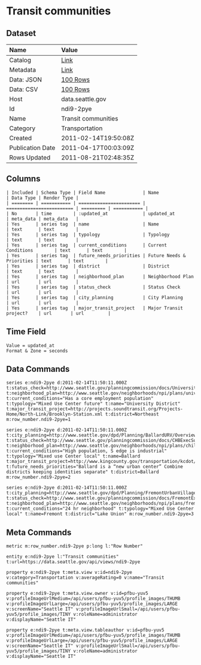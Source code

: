 # Transit communities

## Dataset

| Name | Value |
| :--- | :---- |
| Catalog | [Link](https://catalog.data.gov/dataset/transit-communities-fa210) |
| Metadata | [Link](https://data.seattle.gov/api/views/ndi9-2pye) |
| Data: JSON | [100 Rows](https://data.seattle.gov/api/views/ndi9-2pye/rows.json?max_rows=100) |
| Data: CSV | [100 Rows](https://data.seattle.gov/api/views/ndi9-2pye/rows.csv?max_rows=100) |
| Host | data.seattle.gov |
| Id | ndi9-2pye |
| Name | Transit communities |
| Category | Transportation |
| Created | 2011-02-14T19:50:08Z |
| Publication Date | 2011-04-17T00:03:09Z |
| Rows Updated | 2011-08-21T02:48:35Z |

## Columns

```ls
| Included | Schema Type | Field Name              | Name                      | Data Type | Render Type |
| ======== | =========== | ======================= | ========================= | ========= | =========== |
| No       | time        | :updated_at             | updated_at                | meta_data | meta_data   |
| Yes      | series tag  | name                    | Name                      | text      | text        |
| Yes      | series tag  | typology                | Typology                  | text      | text        |
| Yes      | series tag  | current_conditions      | Current Conditions        | text      | text        |
| Yes      | series tag  | future_needs_priorities | Future Needs & Priorities | text      | text        |
| Yes      | series tag  | district                | District                  | text      | text        |
| Yes      | series tag  | neighborhood_plan       | Neighborhood Plan         | url       | url         |
| Yes      | series tag  | status_check            | Status Check              | url       | url         |
| Yes      | series tag  | city_planning           | City Planning             | url       | url         |
| Yes      | series tag  | major_transit_project   | Major Transit project?    | url       | url         |
```

## Time Field

```ls
Value = updated_at
Format & Zone = seconds
```

## Data Commands

```ls
series e:ndi9-2pye d:2011-02-14T11:50:11.000Z t:status_check=http://www.seattle.gov/planningcommission/docs/UniversityCommunityExecSummary.pdf t:neighborhood_plan=http://www.seattle.gov/neighborhoods/npi/plans/university/ t:current_conditions="Has a core employment population" t:typology="Mixed Use Center future" t:name="University District" t:major_transit_project=http://projects.soundtransit.org/Projects-Home/North-Link/Brooklyn-Station.xml t:district=Northeast m:row_number.ndi9-2pye=1

series e:ndi9-2pye d:2011-02-14T11:50:11.000Z t:city_planning=http://www.seattle.gov/dpd/Planning/BallardURV/Overview/default.asp t:status_check=http://www.seattle.gov/planningcommission/docs/CHBExecSummary.pdf t:neighborhood_plan=http://www.seattle.gov/neighborhoods/npi/plans/chill/ t:current_conditions="High population, S edge is industrial" t:typology="Mixed use Center local" t:name=Ballard t:major_transit_project=http://www.kingcounty.gov/transportation/kcdot/MetroTransit/RapidRide/DLine.aspx t:future_needs_priorities="Ballard is a “new urban center” Combine districts keeping identities separate" t:district=Ballard m:row_number.ndi9-2pye=2

series e:ndi9-2pye d:2011-02-14T11:50:11.000Z t:city_planning=http://www.seattle.gov/dpd/Planning/FremontUrbanVillageRezone/Overview/default.asp t:status_check=http://www.seattle.gov/planningcommission/docs/FremontExecSummary.pdf t:neighborhood_plan=http://www.seattle.gov/neighborhoods/npi/plans/fremont/ t:current_conditions="24 hr neighborhood" t:typology="Mixed Use Center local" t:name=Fremont t:district="Lake Union" m:row_number.ndi9-2pye=3
```

## Meta Commands

```ls
metric m:row_number.ndi9-2pye p:long l:"Row Number"

entity e:ndi9-2pye l:"Transit communities" t:url=https://data.seattle.gov/api/views/ndi9-2pye

property e:ndi9-2pye t:meta.view v:id=ndi9-2pye v:category=Transportation v:averageRating=0 v:name="Transit communities"

property e:ndi9-2pye t:meta.view.owner v:id=pfbu-yuv5 v:profileImageUrlMedium=/api/users/pfbu-yuv5/profile_images/THUMB v:profileImageUrlLarge=/api/users/pfbu-yuv5/profile_images/LARGE v:screenName="Seattle IT" v:profileImageUrlSmall=/api/users/pfbu-yuv5/profile_images/TINY v:roleName=administrator v:displayName="Seattle IT"

property e:ndi9-2pye t:meta.view.tableauthor v:id=pfbu-yuv5 v:profileImageUrlMedium=/api/users/pfbu-yuv5/profile_images/THUMB v:profileImageUrlLarge=/api/users/pfbu-yuv5/profile_images/LARGE v:screenName="Seattle IT" v:profileImageUrlSmall=/api/users/pfbu-yuv5/profile_images/TINY v:roleName=administrator v:displayName="Seattle IT"
```